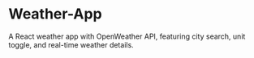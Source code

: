 # Weather-App
A React weather app with OpenWeather API, featuring city search, unit toggle, and real-time weather details.
